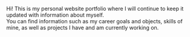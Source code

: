 Hi! This is my personal website portfolio where I will continue to keep it updated with information about myself.\
You can find information such as my career goals and objects, skills of mine, as well as projects I have and am currently working on.
